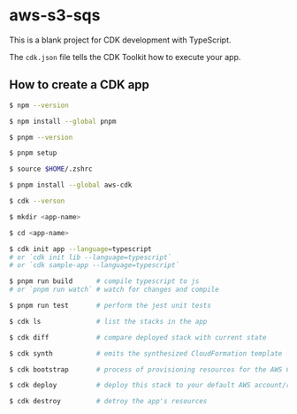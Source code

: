 # aws-s3-sqs

This is a blank project for CDK development with TypeScript.

The `cdk.json` file tells the CDK Toolkit how to execute your app.

## How to create a CDK app

```bash
$ npm --version

$ npm install --global pnpm

$ pnpm --version

$ pnpm setup

$ source $HOME/.zshrc

$ pnpm install --global aws-cdk

$ cdk --verson

$ mkdir <app-name>

$ cd <app-name>

$ cdk init app --language=typescript
# or `cdk init lib --language=typescript`
# or `cdk sample-app --language=typescript`

$ pnpm run build      # compile typescript to js
# or `pnpm run watch` # watch for changes and compile

$ pnpm run test       # perform the jest unit tests

$ cdk ls              # list the stacks in the app

$ cdk diff            # compare deployed stack with current state

$ cdk synth           # emits the synthesized CloudFormation template

$ cdk bootstrap       # process of provisioning resources for the AWS CDK

$ cdk deploy          # deploy this stack to your default AWS account/region

$ cdk destroy         # detroy the app's resources
```
